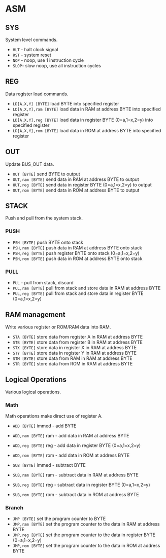 # ASM

## SYS
System level commands.
* `HLT` - halt clock signal
* `RST` - system reset
* `NOP` - noop, use 1 instruction cycle
* `SLOP`- slow noop, use all instruction cycles

## REG
Data register load commands.
* `LD[A,X,Y] [BYTE]` load BYTE into specified register
* `LD[A,X,Y],ram [BYTE]` load data in RAM at address BYTE into specified register
* `LD[A,X,Y],reg [BYTE]` load data in register BYTE (0=a,1=x,2=y) into specified register
* `LD[A,X,Y],rom [BYTE]` load data in ROM at address BYTE into specified register

## OUT
Update BUS_OUT data.
* `OUT [BYTE]` send BYTE to output
* `OUT,ram [BYTE]` send data in RAM at address BYTE to output
* `OUT,reg [BYTE]` send data in register BYTE (0=a,1=x,2=y) to output
* `OUT,rom [BYTE]` send data in ROM at address BYTE to output

## STACK
Push and pull from the system stack.

### PUSH
* `PSH [BYTE]` push BYTE onto stack
* `PSH,ram [BYTE]` push data in RAM at address BYTE onto stack
* `PSH,reg [BYTE]` push register BYTE onto stack (0=a,1=x,2=y)
* `PSH,rom [BYTE]` push data in ROM at address BYTE onto stack

### PULL
* `PUL` - pull from stack, discard
* `PUL,ram [BYTE]` pull from stack and store data in RAM at address BYTE
* `PUL,reg [BYTE]` pull from stack and store data in register BYTE (0=a,1=x,2=y)


## RAM management
Write various register or ROM/RAM data into RAM.
* `STA [BYTE]` store data from register A in RAM at address BYTE
* `STB [BYTE]` store data from register B in RAM at address BYTE
* `STX [BYTE]` store data in register X in RAM at address BYTE
* `STY [BYTE]` store data in register Y in RAM at address BYTE
* `STM [BYTE]` store data from RAM in RAM at address BYTE
* `STR [BYTE]` store data from ROM in RAM at address BYTE

## Logical Operations
Various logical operations.

### Math
Math operations make direct use of register A.

* `ADD [BYTE]` immed - add BYTE
* `ADD,ram [BYTE]` ram - add data in RAM at address BYTE
* `ADD,reg [BYTE]` reg - add data in register BYTE (0=a,1=x,2=y)
* `ADD,rom [BYTE]` rom - add data in ROM at address BYTE

* `SUB [BYTE]` immed - subtract BYTE
* `SUB,ram [BYTE]` ram - subtract data in RAM at address BYTE
* `SUB,reg [BYTE]` reg - subtract data in register BYTE (0=a,1=x,2=y)
* `SUB,rom [BYTE]` rom - subtract data in ROM at address BYTE

### Branch
* `JMP [BYTE]` set the program counter to BYTE
* `JMP,ram [BYTE]` set the program counter to the data in RAM at address BYTE
* `JMP,reg [BYTE]` set the program counter to the data in register BYTE (0=a,1=x,2=y)
* `JMP,rom [BYTE]` set the program counter to the data in ROM at address BYTE
